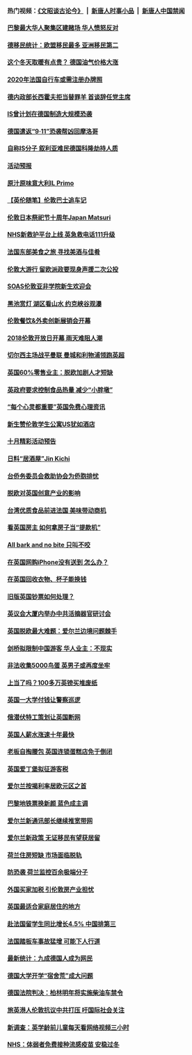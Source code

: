 #### 热门视频：[《文昭谈古论今》](https://github.com/gfw-breaker/wenzhao/blob/master/README.md?t=10242134) &nbsp;|&nbsp; [新唐人时事小品](https://github.com/gfw-breaker/ntdtv-comedy/blob/master/README.md?t=10242134) &nbsp;|&nbsp; [新唐人中国禁闻](https://github.com/gfw-breaker/ntdtv-news/blob/master/README.md?t=10242134)

#### [巴黎最大华人聚集区建赌场 华人愤怒反对](../pages/nsc974/n10805445.md?t=10242134) 

#### [德移民统计：欧盟移民最多 亚洲移民第二](../pages/nsc974/n10805377.md?t=10242134) 

#### [这个冬天取暖有点贵？ 德国油气价格大涨](../pages/nsc974/n10805323.md?t=10242134) 

#### [2020年法国自行车或需注册办牌照](../pages/nsc974/n10805517.md?t=10242134) 

#### [德内政部长西霍夫拒当替罪羊 首谈辞任党主席](../pages/nsc974/n10805185.md?t=10242134) 

#### [IS曾计划在德国制造大规模恐袭](../pages/nsc974/n10803787.md?t=10242134) 

#### [德国遣返“9·11”恐袭帮凶回摩洛哥](../pages/nsc974/n10803883.md?t=10242134) 

#### [自称IS分子 叙利亚难民德国科隆劫持人质](../pages/nsc974/n10803842.md?t=10242134) 

#### [活动预报](../pages/nsc974/n10803032.md?t=10242134) 

#### [原汁原味意大利IL Primo](../pages/nsc974/n10802970.md?t=10242134) 

#### [【英伦随笔】伦敦巴士追车记](../pages/nsc974/n10802956.md?t=10242134) 

#### [伦敦日本祭祀节十周年Japan Matsuri](../pages/nsc974/n10802926.md?t=10242134) 

#### [NHS新救护平台上线 英急救电话111升级](../pages/nsc974/n10802902.md?t=10242134) 

#### [法国东部美食之旅 寻找美酒与佳肴](../pages/nsc974/n10801640.md?t=10242134) 

#### [伦敦大游行 留欧派政要现身声援二次公投](../pages/nsc974/n10801279.md?t=10242134) 

#### [SOAS伦敦亚非学院新生欢迎会](../pages/nsc974/n10800385.md?t=10242134) 

#### [黑池赏灯 湖区看山水 约克峡谷观瀑](../pages/nsc974/n10800379.md?t=10242134) 

#### [伦敦餐饮&外卖创新展销会开幕](../pages/nsc974/n10800370.md?t=10242134) 

#### [2018伦敦开放日开幕 雨天难阻人潮](../pages/nsc974/n10800357.md?t=10242134) 

#### [切尔西主场战平曼联 曼城和利物浦领跑英超](../pages/nsc974/n10799387.md?t=10242134) 

#### [英国60%零售业主：脱欧加剧人才短缺](../pages/nsc974/n10798814.md?t=10242134) 

#### [英政府要求控制食品热量 减少“小胖墩”](../pages/nsc974/n10798915.md?t=10242134) 

#### [“每个心灵都重要”英国免费心理资讯](../pages/nsc974/n10798906.md?t=10242134) 

#### [新生赞伦敦学生公寓US犹如酒店](../pages/nsc974/n10798881.md?t=10242134) 

#### [十月精彩活动预告](../pages/nsc974/n10798869.md?t=10242134) 

#### [日料“居酒屋”Jin Kichi](../pages/nsc974/n10798856.md?t=10242134) 

#### [台侨务委员会救助协会为侨胞排忧](../pages/nsc974/n10798830.md?t=10242134) 

#### [脱欧对英国创意产业的影响](../pages/nsc974/n10798806.md?t=10242134) 

#### [台湾优质食品前进法国 美味带动商机](../pages/nsc974/n10796380.md?t=10242134) 

#### [看英国房主 如何拿房子当“提款机”](../pages/nsc974/n10795639.md?t=10242134) 

#### [All bark and no bite 只叫不咬](../pages/nsc974/n10795626.md?t=10242134) 

#### [在英国网购iPhone没有送到 怎么办？](../pages/nsc974/n10795611.md?t=10242134) 

#### [在英国回收衣物、杯子能换钱](../pages/nsc974/n10795600.md?t=10242134) 

#### [旧版英国钞票如何处理？](../pages/nsc974/n10795574.md?t=10242134) 

#### [英议会大厦内举办中共活摘器官研讨会](../pages/nsc974/n10795559.md?t=10242134) 

#### [英国脱欧最大难题：爱尔兰边境问题棘手](../pages/nsc974/n10793065.md?t=10242134) 

#### [剑桥拟限制中国游客 华人业主：不现实](../pages/nsc974/n10793028.md?t=10242134) 

#### [非法收集5000鸟蛋 英男子或再度坐牢](../pages/nsc974/n10793168.md?t=10242134) 

#### [上当了吗？100多万英镑买堆废纸](../pages/nsc974/n10793153.md?t=10242134) 

#### [英国一大学付钱让警察巡逻](../pages/nsc974/n10793144.md?t=10242134) 

#### [俄潜伏特工策划让英国断网](../pages/nsc974/n10793138.md?t=10242134) 

#### [英国人薪水涨速十年最快](../pages/nsc974/n10793134.md?t=10242134) 

#### [老板自掏腰包 英国连锁蛋糕店免于倒闭](../pages/nsc974/n10793123.md?t=10242134) 

#### [英国爱丁堡拟征游客税](../pages/nsc974/n10793043.md?t=10242134) 

#### [爱尔兰按揭利率居欧元区之首](../pages/nsc974/n10792636.md?t=10242134) 

#### [巴黎地铁票换新颜 蓝色成主调](../pages/nsc974/n10792539.md?t=10242134) 

#### [爱尔兰新通讯部长继续推宽带网](../pages/nsc974/n10792470.md?t=10242134) 

#### [爱尔兰新政策 无证移民有望获居留](../pages/nsc974/n10792193.md?t=10242134) 

#### [荷兰住房短缺 市场面临脱轨](../pages/nsc974/n10792107.md?t=10242134) 

#### [防恐袭 荷兰监控百余极端分子](../pages/nsc974/n10792022.md?t=10242134) 

#### [外国买家加税 引伦敦房产业担忧](../pages/nsc974/n10790977.md?t=10242134) 

#### [英国最适合家庭居住的地方](../pages/nsc974/n10790961.md?t=10242134) 

#### [赴法国留学生同比增长4.5% 中国排第三](../pages/nsc974/n10790702.md?t=10242134) 

#### [法国踏板车事故猛增 可能下人行道](../pages/nsc974/n10790752.md?t=10242134) 

#### [最新统计：九成德国人成为网民](../pages/nsc974/n10789368.md?t=10242134) 

#### [德国大学开学“宿舍荒”成大问题](../pages/nsc974/n10789287.md?t=10242134) 

#### [德国法院判决：柏林明年将实施柴油车禁令](../pages/nsc974/n10788104.md?t=10242134) 

#### [旅英港人伦敦抗议中共打压 吁国际社会关注](../pages/nsc974/n10788264.md?t=10242134) 

#### [新调查：英学龄前儿童每天看网络视频三小时](../pages/nsc974/n10788331.md?t=10242134) 

#### [NHS：体弱者免费接种流感疫苗 安稳过冬](../pages/nsc974/n10788326.md?t=10242134) 

